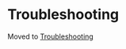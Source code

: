 # Troubleshooting

Moved to [Troubleshooting](https://viktorkifer.netlify.app/clicker/support/troubleshouting/)
